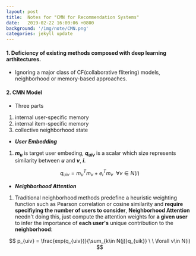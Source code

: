 ```yaml
---
layout: post
title:  Notes for "CMN for Recommendation Systems"
date:   2019-02-22 16:00:06 +0800
background: '/img/note/CMN.png'
categories: jekyll update
---
```

#### 1. Deficiency of existing methods composed with deep learning arthitectures.
+ Ignoring a major class of CF(collaborative flitering) models, neighborhood or memory-based approaches.

#### 2. CMN Model
+ Three parts
1. internal user-specific memory
2. internal item-specific memory
3. collective neighborhood state

+ ***User Embedding***
1. **$m_u$** is target user embeding, **$q_{uiv}$** is a scalar which size represents similarity between **$u$** and **$v$**, **$i$**.

$$ q_{uiv}=m_u^Tm_v + e_i^Tm_v \ \ \forall v \in N(i) $$

+ ***Neighborhood Attention***
1. Traditional neighborhood methods predefine a heuristic weighting function such as Pearson correlation or cosine similarity and **require specifiying the number of users to consider**, **Neighborhood Attention** needn't doing this, just compute the attention weights for **a given user** to infer the importance of **each user's** unique contribution to the **neighborhood**:
   
$$ p_{uiv} = \frac{exp(q_{uiv})}{\sum_{k\in N(j)}q_{uik}} \ \ \forall v\in N(i) $$